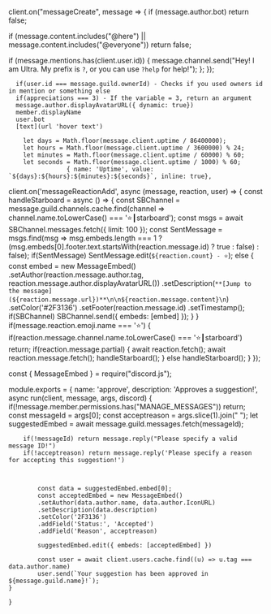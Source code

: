 client.on("messageCreate", message => {
  if (message.author.bot) return false;

  if (message.content.includes("@here") || message.content.includes("@everyone")) return false;

  if (message.mentions.has(client.user.id)) {
      message.channel.send("Hey! I am Ultra. My prefix is `?`, or you can use `?help` for help!");
  };
});

      if(user.id === message.guild.ownerId) - Checks if you used owners id in mention or something else
      if(appreciations === 3) - If the variable = 3, return an argument
      message.author.displayAvatarURL({ dynamic: true})
      member.displayName
      user.bot
      [text](url 'hover text')

        let days = Math.floor(message.client.uptime / 86400000);
        let hours = Math.floor(message.client.uptime / 3600000) % 24;
        let minutes = Math.floor(message.client.uptime / 60000) % 60;
        let seconds = Math.floor(message.client.uptime / 1000) % 60;
                    { name: 'Uptime', value: `${days}:${hours}:${minutes}:${seconds}`, inline: true},

client.on('messageReactionAdd', async (message, reaction, user) => {
  const handleStarboard = async () => {
      const SBChannel = message.guild.channels.cache.find(channel => channel.name.toLowerCase() === '⭐┃starboard');
      const msgs = await SBChannel.messages.fetch({ limit: 100 });
      const SentMessage = msgs.find(msg => 
          msg.embeds.length === 1 ?
          (msg.embeds[0].footer.text.startsWith(reaction.message.id) ? true : false) : false);
      if(SentMessage) SentMessage.edit(`${reaction.count} - ⭐`);
      else {
          const embed = new MessageEmbed()
          .setAuthor(reaction.message.author.tag, reaction.message.author.displayAvatarURL())
          .setDescription(`**[Jump to the message](${reaction.message.url})**\n\n${reaction.message.content}\n`)
          .setColor('#2F3136')
          .setFooter(reaction.message.id)
          .setTimestamp();
          if(SBChannel)
          SBChannel.send({ embeds: [embed] });
      }
  }
  if(message.reaction.emoji.name === '⭐') {
      if(reaction.message.channel.name.toLowerCase() === '⭐┃starboard') return;
      if(reaction.message.partial) {
          await reaction.fetch();
          await reaction.message.fetch();
          handleStarboard();
      }
      else
      handleStarboard();
  }
});




const { MessageEmbed } = require("discord.js");

module.exports = {
    name: 'approve',
    description: 'Approves a suggestion!',
    async run(client, message, args, discord) {
        if(!message.member.permissions.has("MANAGE_MESSAGES")) return;
        const messageId = args[0];
        const acceptreason = args.slice(1).join(" ");
        let suggestedEmbed = await message.guild.messages.fetch(messageId);

        if(!messageId) return message.reply("Please specify a valid message ID!")
        if(!acceptreason) return message.reply('Please specify a reason for accepting this suggestion!')

        
            
            const data = suggestedEmbed.embed[0];
            const acceptedEmbed = new MessageEmbed()
            .setAuthor(data.author.name, data.author.IconURL)
            .setDescription(data.description)
            .setColor('2F3136')
            .addField('Status:', 'Accepted')
            .addField('Reason', acceptreason)

            suggestedEmbed.edit({ embeds: [acceptedEmbed] })

            const user = await client.users.cache.find((u) => u.tag === data.author.name)
            user.send(`Your suggestion has been approved in ${message.guild.name}!`);
    }

    }
